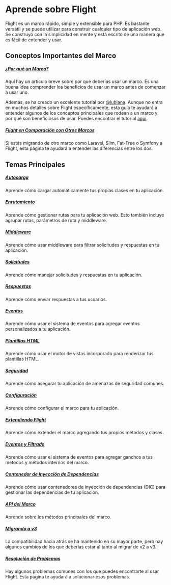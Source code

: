 # Aprende sobre Flight

Flight es un marco rápido, simple y extensible para PHP. Es bastante versátil y se puede utilizar para construir cualquier tipo de aplicación web. 
Se construyó con la simplicidad en mente y está escrito de una manera que es fácil de entender y usar.

## Conceptos Importantes del Marco

##### [¿Por qué un Marco?](/learn/why-frameworks)

Aquí hay un artículo breve sobre por qué deberías usar un marco. Es una buena idea comprender los beneficios de usar un marco antes de comenzar a usar uno.

Además, se ha creado un excelente tutorial por [@lubiana](https://git.php.fail/lubiana). Aunque no entra en muchos detalles sobre Flight específicamente, 
esta guía te ayudará a entender algunos de los conceptos principales que rodean a un marco y por qué son beneficiosos de usar. 
Puedes encontrar el tutorial [aquí](https://git.php.fail/lubiana/no-framework-tutorial/src/branch/master/README.md).

##### [Flight en Comparación con Otros Marcos](/learn/flight-vs-another-framework)
Si estás migrando de otro marco como Laravel, Slim, Fat-Free o Symfony a Flight, esta página te ayudará a entender las diferencias entre los dos.

## Temas Principales

##### [Autocarga](/learn/autoloading)

Aprende cómo cargar automáticamente tus propias clases en tu aplicación.

##### [Enrutamiento](/learn/routing)

Aprende cómo gestionar rutas para tu aplicación web. Esto también incluye agrupar rutas, parámetros de ruta y middleware.

##### [Middleware](/learn/middleware)

Aprende cómo usar middleware para filtrar solicitudes y respuestas en tu aplicación.

##### [Solicitudes](/learn/requests)

Aprende cómo manejar solicitudes y respuestas en tu aplicación.

##### [Respuestas](/learn/responses)

Aprende cómo enviar respuestas a tus usuarios.

##### [Eventos](/learn/events)

Aprende cómo usar el sistema de eventos para agregar eventos personalizados a tu aplicación.

##### [Plantillas HTML](/learn/templates)

Aprende cómo usar el motor de vistas incorporado para renderizar tus plantillas HTML.

##### [Seguridad](/learn/security)

Aprende cómo asegurar tu aplicación de amenazas de seguridad comunes.

##### [Configuración](/learn/configuration)

Aprende cómo configurar el marco para tu aplicación.

##### [Extendiendo Flight](/learn/extending)

Aprende cómo extender el marco agregando tus propios métodos y clases.

##### [Eventos y Filtrado](/learn/filtering)

Aprende cómo usar el sistema de eventos para agregar ganchos a tus métodos y métodos internos del marco.

##### [Contenedor de Inyección de Dependencias](/learn/dependency-injection-container)

Aprende cómo usar contenedores de inyección de dependencias (DIC) para gestionar las dependencias de tu aplicación.

##### [API del Marco](/learn/api)

Aprende sobre los métodos principales del marco.

##### [Migrando a v3](/learn/migrating-to-v3)
La compatibilidad hacia atrás se ha mantenido en su mayor parte, pero hay algunos cambios de los que deberías estar al tanto al migrar de v2 a v3.

##### [Resolución de Problemas](/learn/troubleshooting)
Hay algunos problemas comunes con los que puedes encontrarte al usar Flight. Esta página te ayudará a solucionar esos problemas.